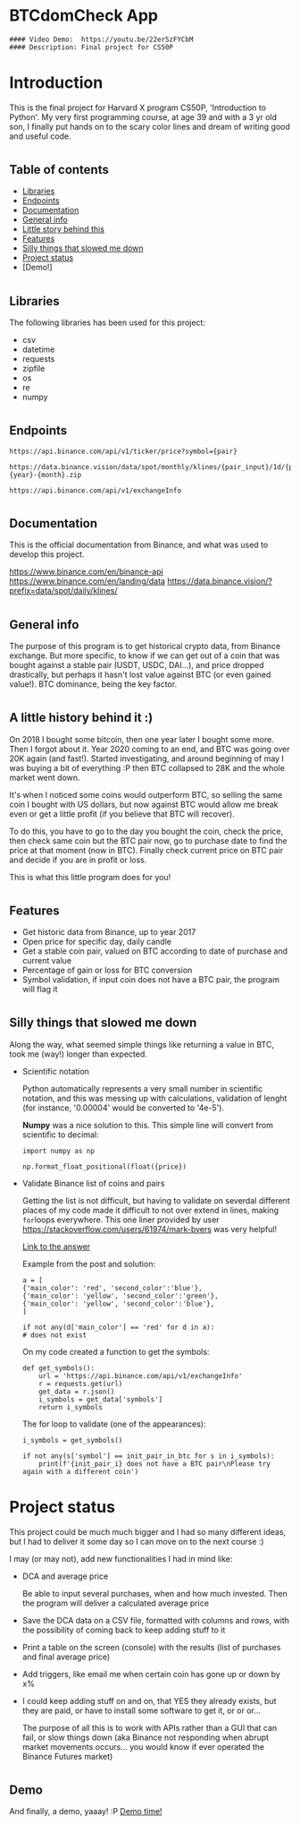 # BTCdomCheck App
    #### Video Demo:  https://youtu.be/22erSzFYCbM
    #### Description: Final project for CS50P

# Introduction
This is the final project for Harvard X program CS50P, 'Introduction to Python'. My very first programming course, at age 39 and with a 3 yr old son, I finally put hands on to the scary color lines and dream of writing good and useful code.
#

## Table of contents
* [Libraries](#libraries)
* [Endpoints](#endpoints)
* [Documentation](#documentation)
* [General info](#general-info)
* [Little story behind this](#a-little-history-behind-it)
* [Features](#features)
* [Silly things that slowed me down](#silly-things-that-slowed-me-down)
* [Project status](#project-status)
* [Demo!]
#
## Libraries
The following libraries has been used for this project:
- csv
- datetime
- requests
- zipfile
- os
- re
- numpy
#
## Endpoints

```
https://api.binance.com/api/v1/ticker/price?symbol={pair}

https://data.binance.vision/data/spot/monthly/klines/{pair_input}/1d/{pair_input}-1d-{year}-{month}.zip

https://api.binance.com/api/v1/exchangeInfo
```
#

## Documentation
This is the official documentation from Binance, and what was used to develop this project.

https://www.binance.com/en/binance-api
https://www.binance.com/en/landing/data
https://data.binance.vision/?prefix=data/spot/daily/klines/

#
## General info
The purpose of this program is to get historical crypto data, from Binance exchange. But more specific, to know if we can get out of a coin that was bought against a stable pair (USDT, USDC, DAI...), and price dropped drastically,
but perhaps it hasn't lost value against BTC (or even gained value!). BTC dominance, being the key factor.
#
## A little history behind it :) 
On 2018 I bought some bitcoin, then one year later I bought some more. Then I forgot about it.
Year 2020 coming to an end, and BTC was going over 20K again (and fast!). Started investigating, and around beginning of may I was buying a bit of everything :P then BTC collapsed to 28K and the whole market went down.

It's when I noticed some coins would outperform BTC, so selling the same coin I bought with US dollars, but now against BTC would allow me break even or get a little profit (if you believe that BTC will recover).

To do this, you have to go to the day you bought the coin, check the price, then check same coin but the BTC pair now, go to purchase date to find the price at that moment (now in BTC). Finally check current price on BTC pair and decide if you are in profit or loss.

This is what this little program does for you!
#
## Features
- Get historic data from Binance, up to year 2017
- Open price for specific day, daily candle
- Get a stable coin pair, valued on BTC according to date of purchase and current value
- Percentage of gain or loss for BTC conversion
- Symbol validation, if input coin does not have a BTC pair, the program will flag it
#
## Silly things that slowed me down
Along the way, what seemed simple things like returning a value in BTC, took me (way!) longer than expected.
- Scientific notation

    Python automatically represents a very small number in scientific notation, and this was messing up with calculations, validation of lenght (for instance, '0.00004' would be converted to '4e-5').

    **Numpy** was a nice solution to this. This simple line will convert from scientific to decimal:
    ```
    import numpy as np

    np.format_float_positional(float({price})
    ```
- Validate Binance list of coins and pairs

    Getting the list is not difficult, but having to validate on severdal different places of my code made it difficult to not over extend in lines, making `for`loops everywhere.
    This one liner provided by user https://stackoverflow.com/users/61974/mark-byers was very helpful!

    [Link to the answer](https://stackoverflow.com/questions/3897499/check-if-value-already-exists-within-list-of-dictionaries#:~:text=Here%27s%20one%20way%20to%20do%20it%3A)

    Example from the post and solution:
    ```
    a = [
    {'main_color': 'red', 'second_color':'blue'},
    {'main_color': 'yellow', 'second_color':'green'},
    {'main_color': 'yellow', 'second_color':'blue'},
    ]
    ```
    ```
    if not any(d['main_color'] == 'red' for d in a):
    # does not exist
    ```

    On my code created a function to get the symbols:

    ```
    def get_symbols():
        url = 'https://api.binance.com/api/v1/exchangeInfo'
        r = requests.get(url)
        get_data = r.json()
        i_symbols = get_data['symbols']
        return i_symbols
    ```
    The for loop to validate (one of the appearances):

    ```
    i_symbols = get_symbols()

    if not any(s['symbol'] == init_pair_in_btc for s in i_symbols):
        print(f'{init_pair_i} does not have a BTC pair\nPlease try again with a different coin')
    ```
# Project status
This project could be much much bigger and I had so many different ideas, but I had to deliver it some day so I can move on to the next course :)

I may (or may not), add new functionalities I had in mind like:
- DCA and average price

    Be able to input several purchases, when and how much invested. Then the program will deliver a calculated average price
- Save the DCA data on a CSV file, formatted with columns and rows, with the possibility of coming back to keep adding stuff to it
- Print a table on the screen (console) with the results (list of purchases and final average price)
- Add triggers, like email me when certain coin has gone up or down by x%
- I could keep adding stuff on and on, that YES they already exists, but they are paid, or have to install some software to get it, or or or...

    The purpose of all this is to work with APIs rather than a GUI that can fail, or slow things down (aka Binance not responding when abrupt market movements occurs... you would know if ever operated the Binance Futures market)
#

## Demo
And finally, a demo, yaaay! :P
[Demo time!](https://youtu.be/22erSzFYCbM)
